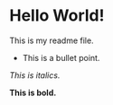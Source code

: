 # Hello World!

This is my readme file.

- This is a bullet point. 

*This is italics.*

**This is bold.**
